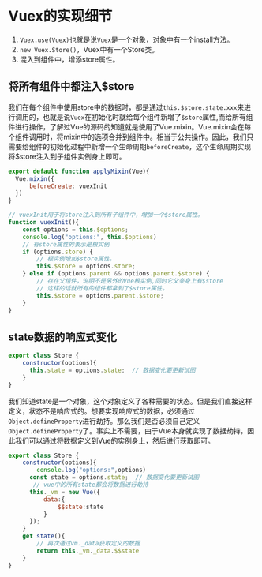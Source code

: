 # Vuex的实现细节

1. `Vuex.use(Vuex)`也就是说`Vuex`是一个对象，对象中有一个install方法。
2. `new Vuex.Store()`，Vuex中有一个Store类。
3. 混入到组件中，增添store属性。


## 将所有组件中都注入$store
我们在每个组件中使用store中的数据时，都是通过`this.$store.state.xxx`来进行调用的，也就是说`Vuex`在初始化时就给每个组件新增了`$store`属性,而给所有组件进行操作，了解过Vue的源码的知道就是使用了Vue.mixin。Vue.mixin会在每个组件调用时，将mixin中的选项合并到组件中。相当于公共操作。因此，我们只需要给组件的初始化过程中新增一个生命周期`beforeCreate`，这个生命周期实现将$store注入到子组件实例身上即可。
```js
export default function applyMixin(Vue){
  Vue.mixin({
      beforeCreate: vuexInit
  })
}

// vuexInit用于将store注入到所有子组件中，增加一个$store属性。
function vuexInit(){
    const options = this.$options;
    console.log("options:", this.$options)
    // 有store属性的表示是根实例
    if (options.store) {
        // 根实例增加$store属性。
        this.$store = options.store;
    } else if (options.parent && options.parent.$store) {
        // 存在父组件，说明不是另外的Vue根实例,同时它父亲身上有$store
        // 这样的话就所有的组件都拿到了$store属性。
        this.$store = options.parent.$store;
    }
}
```


## state数据的响应式变化
```js
export class Store {
    constructor(options){
      this.state = options.state;  // 数据变化要更新试图
    }
}
```
我们知道state是一个对象，这个对象定义了各种需要的状态。但是我们直接这样定义，状态不是响应式的。想要实现响应式的数据，必须通过`Object.defineProperty`进行劫持。那么我们是否必须自己定义`Object.defineProperty`了。事实上不需要，由于Vue本身就实现了数据劫持，因此我们可以通过将数据定义到Vue的实例身上，然后进行获取即可。
```js
export class Store {
    constructor(options){
        console.log("options:",options)
      const state = options.state;  // 数据变化要更新试图
       // vue中的所有state都会将数据进行劫持
      this._vm = new Vue({
          data:{  
              $$state:state   
          }
      });
    }
    get state(){
        // 再次通过vm._data获取定义的数据
        return this._vm._data.$$state
    }
}
```
